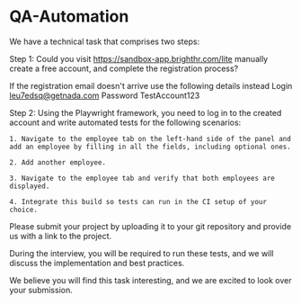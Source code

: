 # QA-Automation

We have a technical task that comprises two steps:

Step 1: Could you visit https://sandbox-app.brighthr.com/lite manually create a free account, and complete the registration process?

If the registration email doesn't arrive use the following details instead Login leu7edsq@getnada.com Password TestAccount123

Step 2: Using the Playwright framework, you need to log in to the created account and write automated tests for the following scenarios:

    1. Navigate to the employee tab on the left-hand side of the panel and add an employee by filling in all the fields, including optional ones.

    2. Add another employee.

    3. Navigate to the employee tab and verify that both employees are displayed.

    4. Integrate this build so tests can run in the CI setup of your choice.

Please submit your project by uploading it to your git repository and provide us with a link to the project. 

During the interview, you will be required to run these tests, and we will discuss the implementation and best practices.

We believe you will find this task interesting, and we are excited to look over your submission.
